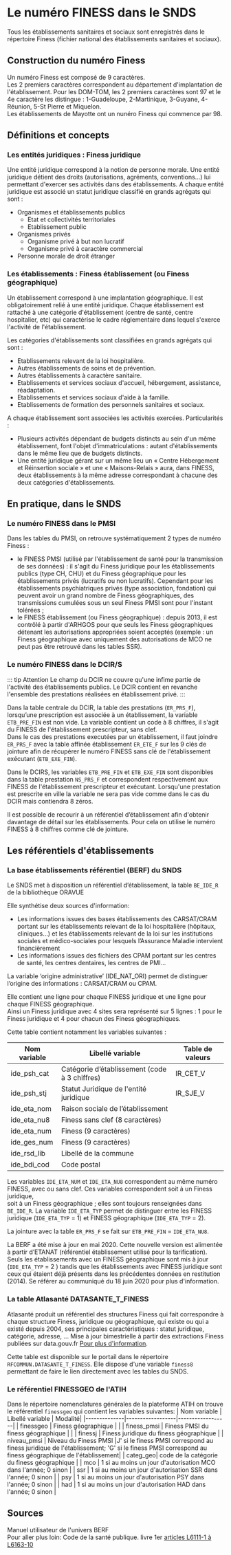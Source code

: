 # Le numéro FINESS dans le SNDS

Tous les établissements sanitaires et sociaux sont enregistrés dans le répertoire Finess (fichier national des établissements sanitaires et sociaux).

## Construction du numéro Finess

Un numéro Finess est composé de 9 caractères.  
Les 2 premiers caractères correspondent au département d'implantation de l'établissement.
Pour les DOM-TOM, les 2 premiers caractères sont 97 et le 4e caractère les distingue : 1-Guadeloupe, 2-Martinique, 3-Guyane, 4-Réunion, 5-St Pierre et Miquelon.  
Les établissements de Mayotte ont un nunéro Finess qui commence par 98.  

## Définitions et concepts 

### Les entités juridiques : Finess juridique
	
Une entité juridique correspond à la notion de personne morale. Une entité juridique détient des droits (autorisations, agréments, conventions…) 
lui permettant d'exercer ses activités dans des établissements. A chaque entité juridique est associé un statut juridique classifié en grands agrégats 
qui sont :

* Organismes et établissements publics
    * Etat et collectivités territoriales
    * Etablissement public
* Organismes privés
    * Organisme privé à but non lucratif
    * Organisme privé à caractère commercial
* Personne morale de droit étranger

### Les établissements : Finess établissement (ou Finess géographique)

Un établissement correspond à une implantation géographique. Il est obligatoirement relié à une entité juridique. 
Chaque établissement est rattaché à une catégorie d'établissement (centre de santé, centre hospitalier, etc) 
qui caractérise le cadre réglementaire dans lequel s'exerce l'activité de l'établissement.

Les catégories d'établissements sont classifiées en grands agrégats qui sont :
* Etablissements relevant de la loi hospitalière.
* Autres établissements de soins et de prévention.
* Autres établissements à caractère sanitaire.
* Etablissements et services sociaux d'accueil, hébergement, assistance, réadaptation.
* Etablissements et services sociaux d'aide à la famille.
* Etablissements de formation des personnels sanitaires et sociaux.

A chaque établissement sont associées les activités exercées. 
Particularités :
* Plusieurs activités dépendant de budgets distincts au sein d'un même établissement, font l'objet d'immatriculations : 
autant d'établissements dans le même lieu que de budgets distincts.
* Une entité juridique gérant sur un même lieu un « Centre Hébergement et Réinsertion sociale » et une « Maisons-Relais » aura, dans FINESS, 
deux établissements à la même adresse correspondant à chacune des deux catégories d'établissements.

## En pratique, dans le SNDS

### Le numéro FINESS dans le PMSI

Dans les tables du PMSI, on retrouve systématiquement 2 types de numéro Finess :
* le FINESS PMSI (utilisé par l'établissement de santé pour la transmission de ses données) : il s'agit du Finess juridique pour les établissements 
publics (type CH, CHU) et du Finess géographique pour les établissements privés (lucratifs ou non lucratifs). Cependant pour les établissements 
psychiatriques privés (type association, fondation) qui peuvent avoir un grand nombre de Finess géographiques, des transmissions cumulées sous un seul 
Finess PMSI sont pour l'instant tolérées ;
* le FINESS établissement (ou Finess géographique) : depuis 2013, il est contrôlé à partir d'ARHGOS pour que seuls les Finess géographiques détenant 
les autorisations appropriées soient acceptés (exemple : un Finess géographique avec uniquement des autorisations de MCO ne peut pas être retrouvé dans 
les tables SSR).  

### Le numéro FINESS dans le DCIR/S

::: tip Attention
Le champ du DCIR ne couvre qu'une infime partie de l'activité des établissements publics. 
Le DCIR contient en revanche l'ensemble des prestations réalisées en établissement privé.
:::

Dans la table centrale du DCIR, la table des prestations (`ER_PRS_F`), lorsqu’une prescription est associée à un établissement, 
la variable `ETB_PRE_FIN` est non vide. La variable contient un code à 8 chiffres, il s'agit du FINESS de l'établissement prescripteur, sans clef.   
Dans le cas des prestations executées par un établissement, il faut joindre `ER_PRS_F` avec la table affinée établissement `ER_ETE_F` sur les 9 clés de jointure afin de récupérer le numéro FINESS sans clé de l'établissement exécutant (`ETB_EXE_FIN`).  

Dans le DCIRS, les variables `ETB_PRE_FIN` et `ETB_EXE_FIN` sont disponibles dans la table prestation `NS_PRS_F`
et correspondent respectivement aux FINESS de l'établissement prescripteur et exécutant. 
Lorsqu'une prestation est prescrite en ville la variable ne sera pas vide comme dans le cas du DCIR mais contiendra 8 zéros.

Il est possible de recourir à un référentiel d’établissement afin d'obtenir davantage de détail sur les établissements.
Pour cela on utilise le numéro FINESS à 8 chiffres comme clé de jointure.


## Les référentiels d'établissements


### La base établissements référentiel (BERF) du SNDS

Le SNDS met à disposition un référentiel d’établissement, la table `BE_IDE_R` de la bibliothèque ORAVUE

Elle synthétise deux sources d'information: 
- Les informations issues des bases établissements des CARSAT/CRAM portant sur les établissements relevant de la loi hospitalière (hôpitaux, cliniques…) 
 et les établissements relevant de la loi sur les institutions sociales et médico-sociales pour lesquels l’Assurance Maladie intervient financièrement 
- Les informations issues des fichiers des CPAM portant sur les centres de santé, les centres dentaires, les centres de PMI…

La variable ‘origine administrative’ (IDE_NAT_ORI) permet de distinguer l’origine des informations : CARSAT/CRAM ou CPAM. 


Elle contient une ligne pour chaque FINESS juridique et une ligne pour chaque FINESS géographique.  
Ainsi un Finess juridique avec 4 sites sera représenté sur 5 lignes : 1 pour le Finess juridique et 4 pour chacun des Finess géographiques.  

Cette table contient notamment les variables suivantes :  

| Nom variable | Libellé variable | Table de valeurs |
|--------------|------------------|------------------|
| ide_psh_cat | Catégorie d’établissement (code à 3 chiffres) | IR_CET_V |
| ide_psh_stj | Statut Juridique de l'entité juridique | IR_SJE_V |
| ide_eta_nom | Raison sociale de l’établissement |
| ide_eta_nu8 | Finess sans clef (8 caractères) |
| ide_eta_num | Finess (9 caractères) |
| ide_ges_num | Finess (9 caractères) |
| ide_rsd_lib | Libellé de la commune |
| ide_bdi_cod | Code postal |


Les variables `IDE_ETA_NUM` et `IDE_ETA_NU8` correspondent au même numéro FINESS, avec ou sans clef. 
Ces variables correspondent soit à un Finess juridique,  
soit à un Finess géographique ; elles sont toujours renseignées dans `BE_IDE_R`. 
La variable `IDE_ETA_TYP` permet de distinguer entre les FINESS juridique (`IDE_ETA_TYP` = 1) et FINESS géographique (`IDE_ETA_TYP` = 2).  

La jointure avec la table `ER_PRS_F` se fait sur `ETB_PRE_FIN` = `IDE_ETA_NU8`.

La BERF a été mise à jour en mai 2020. Cette nouvelle version est alimentée à partir d’ETANAT (référentiel établissement utilisé pour la tarification). Seuls les établissements avec un FINESS géographique sont mis à jour (`IDE_ETA_TYP` = 2 ) tandis que les établissements avec FINESS juridique sont ceux qui étaient déjà présents dans les précédentes données en restitution (2014).
Se référer au communiqué du 18 juin 2020 pour plus d'information.

### La table Atlasanté DATASANTE_T_FINESS 

Atlasanté produit un référentiel des structures Finess qui fait correspondre à chaque structure Finess, juridique ou géographique, 
qui existe ou qui a existé depuis 2004, ses principales caractéristiques : statut juridique, catégorie, adresse, ...
Mise à jour bimestrielle à partir des extractions Finess publiées sur data.gouv.fr
[Pour plus d'information](https://static.data.gouv.fr/resources/referentiel-finess-t-finess/20200207-125732/t-finess-doc.pdf).

Cette table est disponible sur le portail dans le répertoire `RFCOMMUN.DATASANTE_T_FINESS`.
Elle dispose d'une variable `finess8` permettant de faire le lien directement avec les tables
du SNDS. 

### Le référentiel FINESSGEO de l'ATIH

Dans le répertoire nomenclatures générales de la plateforme ATIH on trouve le référentiel `finessgeo` qui contient les variables suivantes:
| Nom variable | Libellé variable | Modalité|
|--------------|------------------|------------------|
| finessgeo | Finess géographique |  |
| finess_pmsi | Finess PMSI du finess géographique |  |
| finessj | Finess juridique du finess géographique |
| niveau_pmsi | Niveau du Finess PMSI |J' si le finess PMSI correspond au finess juridique de l'établissement; 'G' si le finess PMSI correspond au finess géographique de l'établissement|
| categ_geo| code de la catégorie du finess géographique |
| mco | 1 si au moins un jour d'autorisation MCO dans l'année; 0 sinon |
| ssr | 1 si au moins un jour d'autorisation SSR dans l'année; 0 sinon |
| psy | 1 si au moins un jour d'autorisation PSY dans l'année; 0 sinon |
| had | 1 si au moins un jour d'autorisation HAD dans l'année; 0 sinon |



## Sources
Manuel utilisateur de l'univers BERF  
Pour aller plus loin: Code de la santé publique. livre 1er [articles L6111-1 à L6163-10](https://www.legifrance.gouv.fr/codes/article_lc/LEGIARTI000031929304/)
